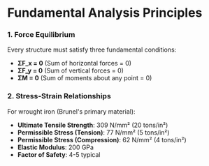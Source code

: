 # Fundamental Analysis Principles

### 1. Force Equilibrium
Every structure must satisfy three fundamental conditions:
- **ΣF_x = 0** (Sum of horizontal forces = 0)
- **ΣF_y = 0** (Sum of vertical forces = 0)  
- **ΣM = 0** (Sum of moments about any point = 0)

### 2. Stress-Strain Relationships
For wrought iron (Brunel's primary material):
- **Ultimate Tensile Strength**: 309 N/mm² (20 tons/in²)
- **Permissible Stress (Tension)**: 77 N/mm² (5 tons/in²)
- **Permissible Stress (Compression)**: 62 N/mm² (4 tons/in²)
- **Elastic Modulus**: 200 GPa
- **Factor of Safety**: 4-5 typical
